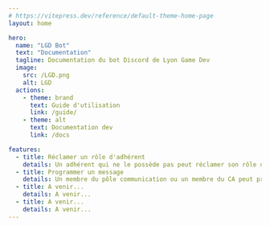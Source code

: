 ```yaml
---
# https://vitepress.dev/reference/default-theme-home-page
layout: home

hero:
  name: "LGD Bot"
  text: "Documentation"
  tagline: Documentation du bot Discord de Lyon Game Dev
  image:
    src: /LGD.png
    alt: LGD
  actions:
    - theme: brand
      text: Guide d'utilisation
      link: /guide/
    - theme: alt
      text: Documentation dev
      link: /docs

features:
  - title: Réclamer un rôle d'adhérent
    details: Un adhérent qui ne le possède pas peut réclamer son rôle discord via cette commmande.
  - title: Programmer un message
    details: Un membre du pôle communication ou un membre du CA peut programmer l'envoi d'un message.
  - title: A venir...
    details: A venir...
  - title: A venir...
    details: A venir...
---
```


